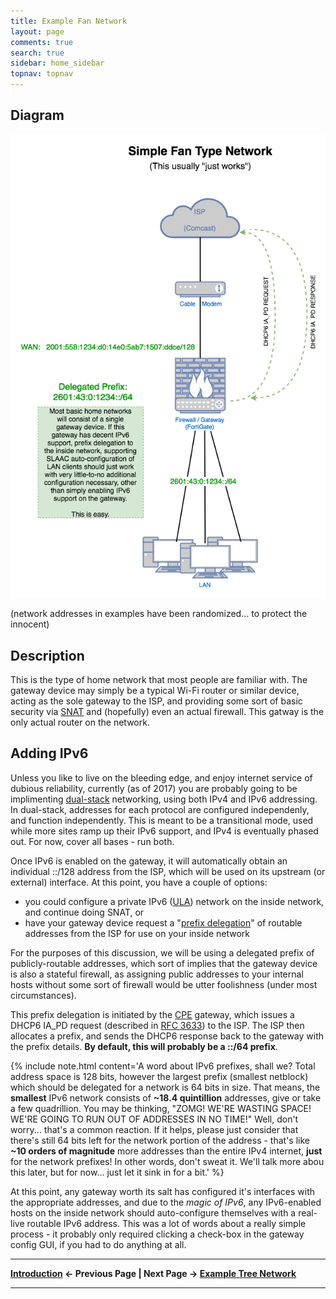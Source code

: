 ```yaml
---
title: Example Fan Network
layout: page
comments: true
search: true
sidebar: home_sidebar
topnav: topnav
---
```


## Diagram

![](images/Fan_Network.png)

(network addresses in examples have been randomized... to protect the innocent)

## Description

This is the type of home network that most people are familiar with. The gateway device may simply be a typical Wi-Fi router or similar device, acting as the sole gateway to the ISP, and providing some sort of basic security via <a href="#" data-toggle="tooltip" data-original-title="{{site.data.glossary.SNAT}}">SNAT</a> and (hopefully) even an actual firewall. This gatway is the only actual router on the network.


## Adding IPv6

Unless you like to live on the bleeding edge, and enjoy internet service of dubious reliability, currently (as of 2017) you are probably going to be implimenting <a href="#" data-toggle="tooltip" data-original-title="{{site.data.glossary.dual-stack}}">dual-stack</a> networking, using both IPv4 and IPv6 addressing. In dual-stack, addresses for each protocol are configured independenly, and function independently. This is meant to be a transitional mode, used while more sites ramp up their IPv6 support, and IPv4 is eventually phased out. For now, cover all bases - run both.

Once IPv6 is enabled on the gateway, it will automatically obtain an individual ::/128 address from the ISP, which will be used on its upstream (or external) interface. At this point, you have a couple of options:

* you could configure a private IPv6 (<a href="#" data-toggle="tooltip" data-original-title="{{site.data.glossary.ULA}}">ULA</a>) network on the inside network, and continue doing SNAT, or
* have your gateway device request a "<a href="#" data-toggle="tooltip" data-original-title="{{site.data.glossary.prefix-delegation}}">prefix delegation</a>" of routable addresses from the ISP for use on your inside network

For the purposes of this discussion, we will be using a delegated prefix of publicly-routable addresses, which sort of implies that the gateway device is also  a stateful firewall, as assigning public addresses to your internal hosts without some sort of firewall would be utter foolishness (under most circumstances).

This prefix delegation is initiated by the <a href="#" data-toggle="tooltip" data-original-title="{{site.data.glossary.cpe}}">CPE</a> gateway, which issues a DHCP6 IA_PD request (described in [RFC 3633]) to the ISP. The ISP then allocates a prefix, and sends the DHCP6 response back to the gateway with the prefix details. **By default, this will probably be a ::/64 prefix**.

{% include note.html content='A word about IPv6 prefixes, shall we? Total address space is 128 bits, however the largest prefix (smallest netblock) which should be delegated for a network is 64 bits in size. That means, the **smallest** IPv6 network consists of **~18.4 quintillion** addresses, give or take a few quadrillion. You may be thinking, "ZOMG! WE\'RE WASTING SPACE! WE\'RE GOING TO RUN OUT OF ADDRESSES IN NO TIME!" Well, don\'t worry... that\'s a common reaction. If it helps, please just consider that there\'s still 64 bits left for the network portion of the address - that\'s like **~10 orders of magnitude** more addresses than the entire IPv4 internet, **just** for the network prefixes! In other words, don\'t sweat it. We\'ll talk more abou this later, but for now... just let it sink in for a bit.' %}

At this point, any gateway worth its salt has configured it's interfaces with the appropriate addresses, and due to the _magic of IPv6_, any IPv6-enabled hosts on the inside network should auto-configure themselves with a real-live routable IPv6 address. This was a lot of words about a really simple process - it probably only required clicking a check-box in the gateway config GUI, if you had to do anything at all.

-----

**[Introduction](index.html) <- Previous Page \| Next Page -> [Example Tree Network](tree.html)**

-----

[RFC 3633]: https://tools.ietf.org/html/rfc3633
